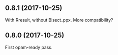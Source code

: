 ## 0.8.1 (2017-10-25)

With Rresult, without Bisect_ppx. More compatibility?

## 0.8.0 (2017-10-25)

First opam-ready pass.
